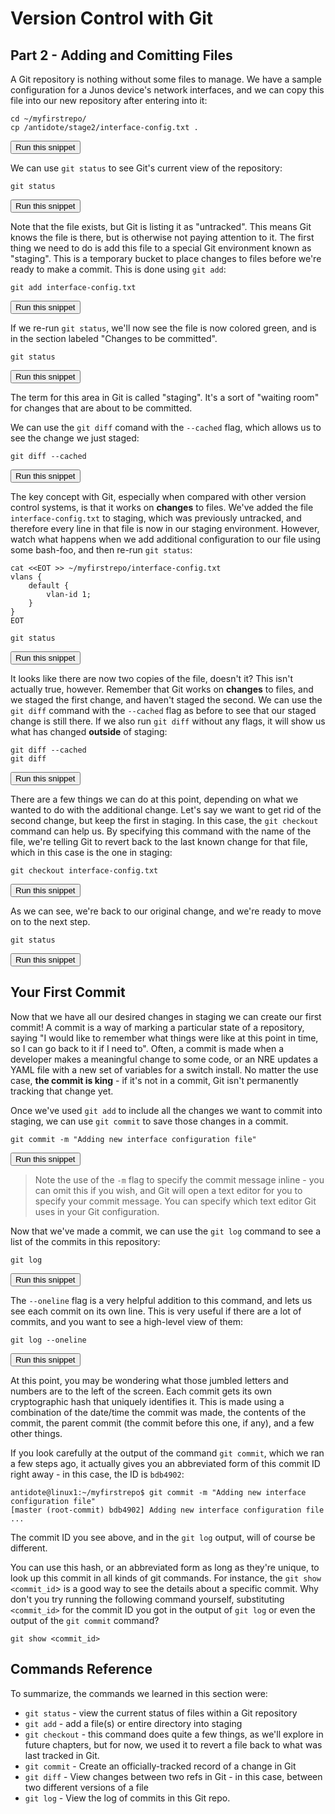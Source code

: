 # Version Control with Git
## Part 2 - Adding and Comitting Files

A Git repository is nothing without some files to manage. We have a sample configuration for a Junos device's
network interfaces, and we can copy this file into our new repository after entering into it:


```
cd ~/myfirstrepo/
cp /antidote/stage2/interface-config.txt .
```
<button type="button" class="btn btn-primary btn-sm" onclick="runSnippetInTab('linux1', this)">Run this snippet</button>

We can use `git status` to see Git's current view of the repository:

```
git status
```
<button type="button" class="btn btn-primary btn-sm" onclick="runSnippetInTab('linux1', this)">Run this snippet</button>

Note that the file exists, but Git is listing it as "untracked". This means Git knows the file is there, but is otherwise not paying attention to it. The first thing we need to do is add this file to a special Git environment known as "staging". This is a temporary bucket to place changes to files before we're ready to make a commit. This is done using `git add`:

```
git add interface-config.txt
```
<button type="button" class="btn btn-primary btn-sm" onclick="runSnippetInTab('linux1', this)">Run this snippet</button>

If we re-run `git status`, we'll now see the file is now colored green, and is in the section labeled "Changes to be committed".

```
git status
```
<button type="button" class="btn btn-primary btn-sm" onclick="runSnippetInTab('linux1', this)">Run this snippet</button>

The term for this area in Git is called "staging". It's a sort of "waiting room" for changes that are about to be committed.

We can use the `git diff` comand with the `--cached` flag, which allows us to see the change we just staged:

```
git diff --cached
```
<button type="button" class="btn btn-primary btn-sm" onclick="runSnippetInTab('linux1', this)">Run this snippet</button>

The key concept with Git, especially when compared with other version control systems, is that it works on **changes** to files. We've added the file `interface-config.txt` to staging, which was previously untracked, and therefore every line in that file is now in our staging environment. However, watch what happens when we add additional configuration to our file using some bash-foo, and then re-run `git status`:

```
cat <<EOT >> ~/myfirstrepo/interface-config.txt
vlans {
    default {
        vlan-id 1;
    }
}
EOT

git status
```
<button type="button" class="btn btn-primary btn-sm" onclick="runSnippetInTab('linux1', this)">Run this snippet</button>

It looks like there are now two copies of the file, doesn't it? This isn't actually true, however. Remember that Git works on **changes** to files, and we staged the first change, and haven't staged the second. We can use the `git diff` command with the `--cached` flag as before to see that our staged change is still there. If we also run `git diff` without any flags, it will show us what has changed **outside** of staging:

```
git diff --cached
git diff
```
<button type="button" class="btn btn-primary btn-sm" onclick="runSnippetInTab('linux1', this)">Run this snippet</button>

There are a few things we can do at this point, depending on what we wanted to do with the additional change. Let's say we want to get rid of the second change, but keep the first in staging. In this case, the `git checkout` command can help us. By specifying this command with the name of the file, we're telling Git to revert back to the last known change for that file, which in this case is the one in staging:

```
git checkout interface-config.txt
```
<button type="button" class="btn btn-primary btn-sm" onclick="runSnippetInTab('linux1', this)">Run this snippet</button>

As we can see, we're back to our original change, and we're ready to move on to the next step.

```
git status
```
<button type="button" class="btn btn-primary btn-sm" onclick="runSnippetInTab('linux1', this)">Run this snippet</button>

## Your First Commit

Now that we have all our desired changes in staging we can create our first commit! A commit is a way of marking a particular state of a repository, saying "I would like to remember what things were like at this point in time, so I can go back to it if I need to". Often, a commit is made when a developer makes a meaningful change to some code, or an NRE updates a YAML file with a new set of variables for a switch install. No matter the use case, **the commit is king** - if it's not in a commit, Git isn't permanently tracking that change yet.

Once we've used `git add` to include all the changes we want to commit into staging, we can use `git commit` to save those changes in a commit.

```
git commit -m "Adding new interface configuration file"
```
<button type="button" class="btn btn-primary btn-sm" onclick="runSnippetInTab('linux1', this)">Run this snippet</button>

> Note the use of the `-m` flag to specify the commit message inline - you can omit this if you wish, and Git will open a text editor for you to specify your commit message. You can specify which text editor Git uses in your Git configuration.

Now that we've made a commit, we can use the `git log` command to see a list of the commits in this repository:

```
git log
```
<button type="button" class="btn btn-primary btn-sm" onclick="runSnippetInTab('linux1', this)">Run this snippet</button>

The `--oneline` flag is a very helpful addition to this command, and lets us see each commit on its own line. This is very
useful if there are a lot of commits, and you want to see a high-level view of them:

```
git log --oneline
```
<button type="button" class="btn btn-primary btn-sm" onclick="runSnippetInTab('linux1', this)">Run this snippet</button>

At this point, you may be wondering what those jumbled letters and numbers are to the left of the screen. Each commit gets its own cryptographic hash that uniquely identifies it. This is made using a combination of the date/time the commit was made, the contents of the commit, the parent commit (the commit before this one, if any), and a few other things.

If you look carefully at the output of the command `git commit`, which we ran a few steps ago, it actually gives you an abbreviated form of this commit ID right away - in this case, the ID is `bdb4902`:

```
antidote@linux1:~/myfirstrepo$ git commit -m "Adding new interface configuration file"
[master (root-commit) bdb4902] Adding new interface configuration file
...
```

The commit ID you see above, and in the `git log` output, will of course be different.

You can use this hash, or an abbreviated form as long as they're unique, to look up this commit in all kinds of git commands. For instance, the `git show <commit_id`> is a good way to see the details about a specific commit. Why don't you try running the following command yourself, substituting `<commit_id>` for the commit ID you got in the output of `git log` or even the output of the `git commit` command?

```
git show <commit_id>
```

## Commands Reference

To summarize, the commands we learned in this section were:

- `git status` - view the current status of files within a Git repository
- `git add` - add a file(s) or entire directory into staging
- `git checkout` - this command does quite a few things, as we'll explore in future chapters, but for now, we used it to revert a file back to what was last tracked in Git.
- `git commit` - Create an officially-tracked record of a change in Git
- `git diff` - View changes between two refs in Git - in this case, between two different versions of a file
- `git log` - View the log of commits in this Git repo.

